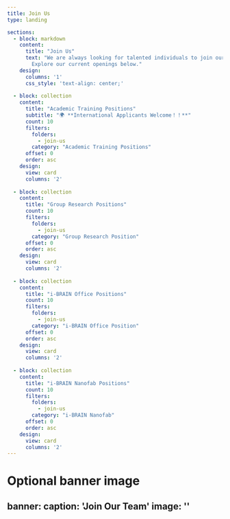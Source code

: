 ```yaml
---
title: Join Us
type: landing

sections:
  - block: markdown
    content:
      title: "Join Us"
      text: "We are always looking for talented individuals to join our research team. 
        Explore our current openings below."
    design:
      columns: '1'
      css_style: 'text-align: center;'
      
  - block: collection
    content:
      title: "Academic Training Positions"
      subtitle: "🌍 **International Applicants Welcome！！**"
      count: 10
      filters:
        folders:
          - join-us
        category: "Academic Training Positions"
      offset: 0
      order: asc
    design:
      view: card
      columns: '2'
      
  - block: collection
    content:
      title: "Group Research Positions"
      count: 10
      filters:
        folders:
          - join-us
        category: "Group Research Position"
      offset: 0
      order: asc
    design:
      view: card
      columns: '2'
      
  - block: collection
    content:
      title: "i-BRAIN Office Positions"
      count: 10
      filters:
        folders:
          - join-us
        category: "i-BRAIN Office Position"
      offset: 0
      order: asc
    design:
      view: card
      columns: '2'
      
  - block: collection
    content:
      title: "i-BRAIN Nanofab Positions"
      count: 10
      filters:
        folders:
          - join-us
        category: "i-BRAIN Nanofab"
      offset: 0
      order: asc
    design:
      view: card
      columns: '2'
---
```

# Optional banner image
banner:
  caption: 'Join Our Team'
  image: ''
---